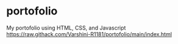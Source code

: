 # portofolio
My portofolio using HTML, CSS, and Javascript
https://raw.githack.com/Varshini-R1181/portofolio/main/index.html
